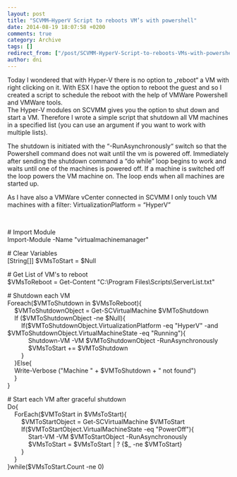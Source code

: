 ```yaml
---
layout: post
title: "SCVMM–HyperV Script to reboots VM’s with powershell"
date: 2014-08-19 18:07:58 +0200
comments: true
category: Archive
tags: []
redirect_from: ["/post/SCVMM-HyperV-Script-to-reboots-VMs-with-powershell", "/post/scvmm-hyperv-script-to-reboots-vms-with-powershell"]
author: dni
---
```

<!-- more -->
<p>Today I wondered that with Hyper-V there is no option to „reboot“ a VM with right clicking on it. With ESX I have the option to reboot the guest and so I created a script to schedule the reboot with the help of VMWare Powershell and VMWare tools.   <br />The Hyper-V modules on SCVMM gives you the option to shut down and start a VM. Therefore I wrote a simple script that shutdown all VM machines in a specified list (you can use an argument if you want to work with multiple lists). </p>  <p>The shutdown is initiated with the “-RunAsynchronously“ switch so that the Powershell command does not wait until the vm is powered off. Immediately after sending the shutdown command a “do while” loop begins to work and waits until one of the machines is powered off. If a machine is switched off the loop powers the VM machine on. The loop ends when all machines are started up.</p>  <p>As I have also a VMWare vCenter connected in SCVMM I only touch VM machines with a filter: VirtualizationPlatform = “HyperV”   <br /></p>  <p>&#160;</p>  <p># Import Module   <br />Import-Module -Name &quot;virtualmachinemanager&quot;</p>  <p># Clear Variables   <br />[String[]] $VMsToStart = $Null</p>  <p># Get List of VM's to reboot   <br />$VMsToReboot = Get-Content &quot;C:\Program Files\Scripts\ServerList.txt&quot;</p>  <p># Shutdown each VM   <br />Foreach($VMToShutdown in $VMsToReboot){    <br />&#160;&#160;&#160; $VMToShutdownObject = Get-SCVirtualMachine $VMToShutdown    <br />&#160;&#160;&#160; If ($VMToShutdownObject -ne $Null){    <br />&#160;&#160;&#160;&#160;&#160;&#160;&#160; If($VMToShutdownObject.VirtualizationPlatform -eq &quot;HyperV&quot; -and $VMToShutdownObject.VirtualMachineState -eq &quot;Running&quot;){    <br />&#160;&#160;&#160;&#160;&#160;&#160;&#160;&#160;&#160;&#160;&#160; Shutdown-VM -VM $VMToShutdownObject -RunAsynchronously    <br />&#160;&#160;&#160;&#160;&#160;&#160;&#160;&#160;&#160;&#160;&#160; $VMsToStart += $VMToShutdown    <br />&#160;&#160;&#160;&#160;&#160;&#160;&#160; }    <br />&#160;&#160;&#160; }Else{    <br />&#160;&#160;&#160; Write-Verbose (&quot;Machine &quot; + $VMToShutdown + &quot; not found&quot;)    <br />&#160;&#160;&#160; }    <br />}</p>  <p># Start each VM after graceful shutdown   <br />Do{    <br />&#160;&#160;&#160; ForEach($VMToStart in $VMsToStart){    <br />&#160;&#160;&#160;&#160;&#160;&#160;&#160; $VMToStartObject = Get-SCVirtualMachine $VMToStart    <br />&#160;&#160;&#160;&#160;&#160;&#160;&#160; If($VMToStartObject.VirtualMachineState -eq &quot;PowerOff&quot;){    <br />&#160;&#160;&#160;&#160;&#160;&#160;&#160;&#160;&#160;&#160;&#160; Start-VM -VM $VMToStartObject -RunAsynchronously    <br />&#160;&#160;&#160;&#160;&#160;&#160;&#160;&#160;&#160;&#160;&#160; $VMsToStart = $VMsToStart | ? {$_ -ne $VMToStart}    <br />&#160;&#160;&#160;&#160;&#160;&#160;&#160; }    <br />&#160;&#160;&#160; }    <br />}while($VMsToStart.Count -ne 0)    </p>

